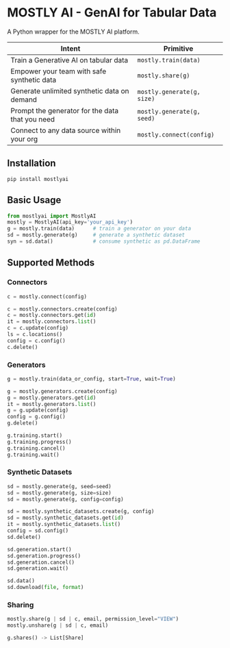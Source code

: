 # MOSTLY AI - GenAI for Tabular Data

A Python wrapper for the MOSTLY AI platform.

| Intent                                          | Primitive                  |
|-------------------------------------------------|----------------------------|
| Train a Generative AI on tabular data           | `mostly.train(data)`       |
| Empower your team with safe synthetic data      | `mostly.share(g)`          |
| Generate unlimited synthetic data on demand     | `mostly.generate(g, size)` |
| Prompt the generator for the data that you need | `mostly.generate(g, seed)` |
| Connect to any data source within your org      | `mostly.connect(config)`   |



## Installation
```shell
pip install mostlyai
```

## Basic Usage
```python
from mostlyai import MostlyAI
mostly = MostlyAI(api_key='your_api_key') 
g = mostly.train(data)      # train a generator on your data
sd = mostly.generate(g)     # generate a synthetic dataset
syn = sd.data()             # consume synthetic as pd.DataFrame
```

## Supported Methods

### Connectors

```python
c = mostly.connect(config)

c = mostly.connectors.create(config)
c = mostly.connectors.get(id)
it = mostly.connectors.list()
c = c.update(config)
ls = c.locations()
config = c.config()
c.delete()
```
### Generators

```python
g = mostly.train(data_or_config, start=True, wait=True)

g = mostly.generators.create(config)
g = mostly.generators.get(id)
it = mostly.generators.list()
g = g.update(config)
config = g.config()
g.delete()

g.training.start()
g.training.progress()
g.training.cancel()
g.training.wait()
```

### Synthetic Datasets

```python
sd = mostly.generate(g, seed=seed)
sd = mostly.generate(g, size=size)
sd = mostly.generate(g, config=config)

sd = mostly.synthetic_datasets.create(g, config)
sd = mostly.synthetic_datasets.get(id)
it = mostly.synthetic_datasets.list()
config = sd.config()
sd.delete()

sd.generation.start()
sd.generation.progress()
sd.generation.cancel()
sd.generation.wait()

sd.data()
sd.download(file, format)
```

### Sharing

```python
mostly.share(g | sd | c, email, permission_level="VIEW")
mostly.unshare(g | sd | c, email)

g.shares() -> List[Share]
```

